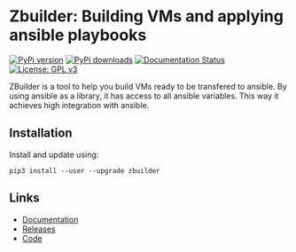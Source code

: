 # Zbuilder: Building VMs and applying ansible playbooks

[![PyPi version](https://pypip.in/v/zbuilder/badge.png)](https://pypi.org/project/zbuilder/)
[![PyPi downloads](https://pypip.in/d/zbuilder/badge.png)](https://pypistats.org/packages/zbuilder)
[![Documentation Status](https://readthedocs.org/projects/zbuilder/badge/?version=develop)](https://zbuilder.readthedocs.io/en/develop/?badge=develop)
[![License: GPL v3](https://img.shields.io/badge/License-GPLv3-blue.svg)](https://github.com/hasiotis/zbuilder/blob/master/LICENSE)

ZBuilder is a tool to help you build VMs ready to be transfered to ansible.
By using ansible as a library, it has access to all ansible variables. This
way it achieves high integration with ansible.

## Installation

Install and update using:
```
pip3 install --user --upgrade zbuilder
```

## Links

* [Documentation](https://zbuilder.readthedocs.io/en/develop/?badge=develop)
* [Releases](https://pypi.org/project/zbuilder/)
* [Code](https://github.com/hasiotis/zbuilder)
